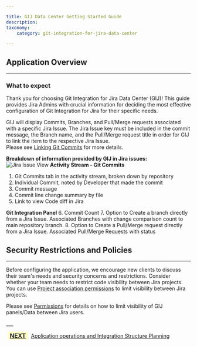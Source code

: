 ```yaml
---

title: GIJ Data Center Getting Started Guide
description:
taxonomy:
    category: git-integration-for-jira-data-center

---
```

## Application Overview
---
### What to expect

Thank you for choosing Git Integration for Jira Data Center (GIJ)! This guide provides Jira Admins with crucial information for deciding the most effective configuration of Git Integration for Jira for their specific needs.

GIJ will display Commits, Branches, and Pull/Merge requests associated with a specific Jira Issue. The Jira Issue key must be included in the commit message, the Branch name, and the Pull/Merge request title in order for GIJ to link the item to the respective Jira Issue.  
 Please see [Linking Git Commits](https://help.gitkraken.com/git-integration-for-jira-data-center/linking-git-commits-to-jira-issues-gij-self-managed/) for more details.

**Breakdown of information provided by GIJ in Jira issues:**
![Jira Issue View](/wp-content/uploads/Jira-Issue-Breakdown.png)
**Activity Stream - Git Commits**
1. Git Commits tab in the activity stream, broken down by repository
2. Individual Commit, noted by Developer that made the commit
3. Commit message
4. Commit line change summary by file
5. Link to view Code diff in Jira


**Git Integration Panel**
6. Commit Count
7. Option to Create a branch directly from a Jira Issue. Associated Branches with change comparison count to main repository branch.
8. Option to Create a Pull/Merge request directly from a Jira Issue. Associated Pull/Merge Requests with status




## Security Restrictions and Policies
---
<div class="bbb-callout bbb--alert">
    <div class="irow">
    <div class="ilogobox">
        <span class="logoimg"></span>
    </div>
    <div class="imsgbox">
Before configuring the application, we encourage new clients to discuss their team's needs and security concerns and restrictions. Consider whether your team needs to restrict code visibility between Jira projects. You can use <a href='https://help.gitkraken.com/git-integration-for-jira-data-center/associating-project-permissions-gij-self-managed/'>Project association permissions</a> to limit visibility between Jira projects. 

Please see <a href='/[git-integration-for-jira-cloud/known-performance-limitations-gij-cloud/](https://help.gitkraken.com/git-integration-for-jira-data-center/permissions-gij-self-managed)'>Permissions</a> for details on how to limit visibility of GIJ panels/Data between Jira users.
    </div>
    </div>
</div>
___

[<b style='background-color:#FFFCC3; padding: 1px 5px; color:#181D28; border-radius:3px; margin: 0 5px; font-size: medium;'>NEXT</b>](/git-integration-for-jira-data-center/Getting-Started-Guide-App-operations-and-planning-dc) <a href="https://help.gitkraken.com/git-integration-for-jira-data-center/Getting-Started-Guide-App-operations-and-planning-dc/">Application operations and Integration Structure Planning</a>